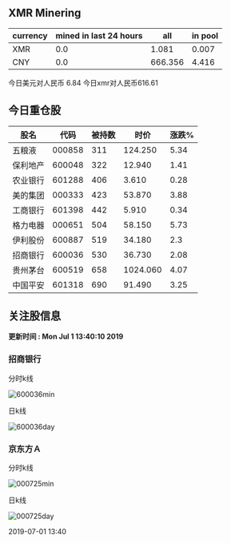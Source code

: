 ## XMR Minering

|currency|mined in last 24 hours|all|in pool|
|---|---|---|---|
|XMR|0.0|1.081|0.007|
|CNY|0.0|666.356|4.416|

今日美元对人民币 6.84	今日xmr对人民币616.61


## 今日重仓股 

|股名|代码|被持数|时价|涨跌%|
|---|---|---|---|---|
|五粮液|000858|311|124.250|5.34|
|保利地产|600048|322|12.940|1.41|
|农业银行|601288|406|3.610|0.28|
|美的集团|000333|423|53.870|3.88|
|工商银行|601398|442|5.910|0.34|
|格力电器|000651|504|58.150|5.73|
|伊利股份|600887|519|34.180|2.3|
|招商银行|600036|530|36.730|2.08|
|贵州茅台|600519|658|1024.060|4.07|
|中国平安|601318|690|91.490|3.25|

## 关注股信息
**更新时间 : Mon Jul  1 13:40:10 2019**
### 招商银行 
分时k线

![600036min](http://image.sinajs.cn/newchart/min/n/sh600036.gif)

日k线

![600036day](http://image.sinajs.cn/newchart/daily/n/sh600036.gif)

### 京东方Ａ 
分时k线

![000725min](http://image.sinajs.cn/newchart/min/n/sz000725.gif)

日k线

![000725day](http://image.sinajs.cn/newchart/daily/n/sz000725.gif)

2019-07-01 13:40